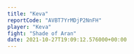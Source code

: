 ```yaml
---
title: "Keva"
reportCode: "AVBT7YrMDjP2NnFH"
player: "Keva"
fight: "Shade of Aran"
date: 2021-10-27T19:09:12.576000+00:00
---
```

